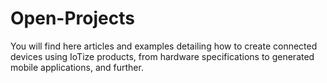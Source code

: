 # Open-Projects

You will find here articles and examples detailing how to create connected devices using IoTize products, from hardware specifications to generated mobile applications, and further.